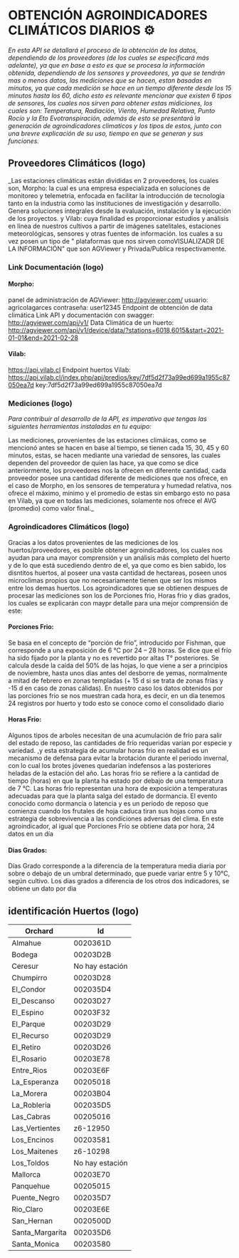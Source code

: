 # OBTENCIÓN AGROINDICADORES CLIMÁTICOS DIARIOS ⚙️

_En esta API se detallará el proceso de la obtención de los datos, dependiendo de los proveedores (de los cuales se especificará más adelante),
ya que en base a esto es que se procesa la información obtenida, dependiendo de los sensores y proveedores, ya que se tendrán mas o menos datos, las mediciones que se hacen,
estan basadas
en minutos, ya que cada medición se hace en un tiempo diferente desde los 15 minutos hasta los 60, dicho esto es relevante mencionar que existen 6 tipos de sensores,
los cuales nos sirven para obtener estas midiciones, los cuales son: Temperatura, Radiación, Viento, Humedad Relativa, Punto Rocío y la Eto Evotranspiración,
además de esto se presentará la generación de agroindicadores climaticos y los tipos de estos, junto con una brevre explicación de su uso, tiempo en que se generan y sus funciones._

## Proveedores Climáticos (logo)

_Las estaciones climáticas están divididas en 2 proveedores, los cuales son, Morpho: la cual es una empresa especializada en soluciones de monitoreo y telemetría, enfocada en facilitar la introducción de tecnología tanto en la industria como las instituciones de investigación y desarrollo. Genera soluciones integrales desde la evaluación, instalación y la ejecución de los proyectos. 
y Vilab: cuya finalidad es proporcionar estudios y análisis en línea de nuestros cultivos a partir de imágenes satelitales, estaciones meteorológicas, sensores y otras fuentes de información.
los cuales a su vez posen un tipo de " plataformas que nos sirven comoVISUALIZADR DE LA INFORMACIÓN" que son AGViewer y Privada/Publica respectivamente.

### Link Documentación (logo)
#### Morpho: 
panel de administración de AGViewer: http://agviewer.com/
usuario: agricolagarces
contraseña: user12345
Endpoint de obtención de data climática
Link API y documentación con swagger: http://agviewer.com/api/v1/
Data Climática de un huerto: http://agviewer.com/api/v1/device/data/?stations=6018,6015&start=2021-01-01&end=2021-02-28

#### Vilab:
https://api.vilab.cl
Endpoint huertos Vilab: https://api.vilab.cl/index.php/api/predios/key/7df5d2f73a99ed699a1955c87050ea7d
key:7df5d2f73a99ed699a1955c87050ea7d


### Mediciones (logo)

_Para contribuir al desarrollo de la API, es imperativo que tengas las siguientes herramientas instaladas en tu equipo:_

Las mediciones, provenientes de las estaciones climáicas, como se mencionó antes se hacen en base al tiempo, se tienen cada 15, 30, 45 y 60 minutos, estas, se hacen mediante una variedad de sensores, las cuales
dependen del proveedor de quien las hace, ya que como se dice anteriormente, los proveedores nos la ofrecen en diferente cantidad, cada proveedor
posee una cantidad diferente de mediciones que nos ofrece, en el caso de Morpho, en los sensores de temperatura y humedad relativa, nos ofrece el máximo, mínimo y el promedio de estas
sin embargo esto no pasa en Vilab, ya que en todas las mediciones, solamente nos ofrece el AVG (promedio) como valor final._

### Agroindicadores Climáticos (logo)
Gracias a los datos provenientes de las mediciones de los huertos/proveedores, es posible obtener agroindicadores, los cuales nos ayudan para una mayor comprensión y un 
análisis más completo del huerto y de lo que está sucediendo dentro de el, ya que como es bien sabido, los disntitos huertos, al poseer una vasta cantidad de hectareas, poseen unos
microclimas propios que no necesariamente tienen que ser los mismos entre los demas huertos. Los agroindicadores que se obtienen despues de procesar las mediciones son los de Porciones frio, Horas frio y dias grados, los cuales se explicarán
con maypr detalle para una mejor comprensión de este:

#### Porciones Frio: 
Se basa en el concepto de “porción de frío”, introducido por Fishman, que corresponde a una exposición de 6 °C por 24 – 28 horas. Se dice que el frío ha sido fijado por la planta y no es revertido por altas T° posteriores. 
Se calcula desde la caída del 50% de las hojas, lo que viene a ser a principios de noviembre, hasta unos días antes del desborre de yemas, normalmente a mitad de febrero en zonas templadas (+ 15 d si se trata de zonas frías y -15 d en caso de zonas cálidas). En nuestro caso los datos
obtenidos por las porciones frio se nos muestran cada hora, es decir, en un dia tenemos 24 registros por huerto y todo esto se conoce como el consolidado diario

#### Horas Frio: 
Algunos tipos de arboles necesitan de una acumulación de frío para salir del estado de reposo, las cantidades de frío requeridas varían por especie y variedad. ,y esta estrategia de acumular horas frio en realidad es
un mecanismo de defensa para evitar la brotación durante el periodo invernal, con lo cual los brotes jóvenes quedarían indefensos a las posteriores heladas 
de la estación del año. Las horas frio se refiere a la cantidad de tiempo (horas) en que la planta ha estado
por debajo de una temperatura de 7 °C. Las horas frío representan una hora de exposición a temperaturas adecuadas para que la planta 
salga del estado de dormancia. El evento conocido como dormancia o latencia y es un periodo de reposo que comienza cuando los frutales de hoja caduca tiran sus hojas como una estrategia de sobrevivencia a las condiciones adversas del clima.
En este agroindicador, al igual que Porciones Frío se obtiene data por hora, 24 datos en un día
   

#### Dias Grados: 
Días Grado corresponde a la diferencia de la temperatura media diaria por sobre o debajo de un umbral determinado, que puede variar entre 5 y 10°C, según cultivo. Los dias grados a diferencia de los otros dos indicadores, se obtiene un dato por dia




## identificación Huertos (logo)

|  Orchard |  Id |
| ------------ | ------------ |
|Almahue | 0020361D|
|Bodega	| 00203D2B|
|Ceresur | No hay estación
|Chumpirro | 00203D28|
|El_Condor | 002035D4|
|El_Descanso | 00203D27|
|El_Espino | 00203F32|
|El_Parque | 00203D29|
|El_Recurso | 00203D29|
|El_Retiro | 00203D26|
|El_Rosario | 00203E78|
|Entre_Rios | 00203E6F|
|La_Esperanza | 00205018|
|La_Morera | 00203B04|
|La_Robleria | 002035D5|
|Las_Cabras | 00205016|
|Las_Vertientes | z6-12950|
|Los_Encinos | 00203581|
|Los_Maitenes | z6-10298|
|Los_Toldos | No hay estación|
|Mallorca | 00203E70|
|Panquehue | 00205015|
|Puente_Negro | 002035D7|
|Rio_Claro | 00203E6E|
|San_Hernan | 0020500D|
|Santa_Margarita | 002035D6|
|Santa_Monica | 00203580|
